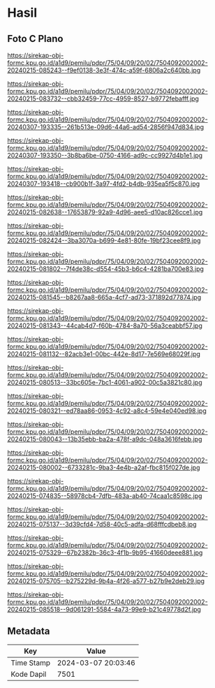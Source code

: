 # Hasil

## Foto C Plano

https://sirekap-obj-formc.kpu.go.id/a1d9/pemilu/pdpr/75/04/09/20/02/7504092002002-20240215-085243--f9ef0138-3e3f-474c-a59f-6806a2c640bb.jpg

https://sirekap-obj-formc.kpu.go.id/a1d9/pemilu/pdpr/75/04/09/20/02/7504092002002-20240215-083732--cbb32459-77cc-4959-8527-b9772febafff.jpg

https://sirekap-obj-formc.kpu.go.id/a1d9/pemilu/pdpr/75/04/09/20/02/7504092002002-20240307-193335--261b513e-09d6-44a6-ad54-2856f947d834.jpg

https://sirekap-obj-formc.kpu.go.id/a1d9/pemilu/pdpr/75/04/09/20/02/7504092002002-20240307-193350--3b8ba6be-0750-4166-ad9c-cc9927d4b1e1.jpg

https://sirekap-obj-formc.kpu.go.id/a1d9/pemilu/pdpr/75/04/09/20/02/7504092002002-20240307-193418--cb900b1f-3a97-4fd2-b4db-935ea5f5c870.jpg

https://sirekap-obj-formc.kpu.go.id/a1d9/pemilu/pdpr/75/04/09/20/02/7504092002002-20240215-082638--17653879-92a9-4d96-aee5-d10ac826cce1.jpg

https://sirekap-obj-formc.kpu.go.id/a1d9/pemilu/pdpr/75/04/09/20/02/7504092002002-20240215-082424--3ba3070a-b699-4e81-80fe-19bf23cee8f9.jpg

https://sirekap-obj-formc.kpu.go.id/a1d9/pemilu/pdpr/75/04/09/20/02/7504092002002-20240215-081802--7f4de38c-d554-45b3-b6c4-4281ba700e83.jpg

https://sirekap-obj-formc.kpu.go.id/a1d9/pemilu/pdpr/75/04/09/20/02/7504092002002-20240215-081545--b8267aa8-665a-4cf7-ad73-371892d77874.jpg

https://sirekap-obj-formc.kpu.go.id/a1d9/pemilu/pdpr/75/04/09/20/02/7504092002002-20240215-081343--44cab4d7-f60b-4784-8a70-56a3ceabbf57.jpg

https://sirekap-obj-formc.kpu.go.id/a1d9/pemilu/pdpr/75/04/09/20/02/7504092002002-20240215-081132--82acb3e1-00bc-442e-8d17-7e569e68029f.jpg

https://sirekap-obj-formc.kpu.go.id/a1d9/pemilu/pdpr/75/04/09/20/02/7504092002002-20240215-080513--33bc605e-7bc1-4061-a902-00c5a3821c80.jpg

https://sirekap-obj-formc.kpu.go.id/a1d9/pemilu/pdpr/75/04/09/20/02/7504092002002-20240215-080321--ed78aa86-0953-4c92-a8c4-59e4e040ed98.jpg

https://sirekap-obj-formc.kpu.go.id/a1d9/pemilu/pdpr/75/04/09/20/02/7504092002002-20240215-080043--13b35ebb-ba2a-478f-a9dc-048a3616febb.jpg

https://sirekap-obj-formc.kpu.go.id/a1d9/pemilu/pdpr/75/04/09/20/02/7504092002002-20240215-080002--6733281c-9ba3-4e4b-a2af-fbc815f027de.jpg

https://sirekap-obj-formc.kpu.go.id/a1d9/pemilu/pdpr/75/04/09/20/02/7504092002002-20240215-074835--58978cb4-7dfb-483a-ab40-74caa1c8598c.jpg

https://sirekap-obj-formc.kpu.go.id/a1d9/pemilu/pdpr/75/04/09/20/02/7504092002002-20240215-075137--3d39cfd4-7d58-40c5-adfa-d68fffcdbeb8.jpg

https://sirekap-obj-formc.kpu.go.id/a1d9/pemilu/pdpr/75/04/09/20/02/7504092002002-20240215-075329--67b2382b-36c3-4f1b-9b95-41660deee881.jpg

https://sirekap-obj-formc.kpu.go.id/a1d9/pemilu/pdpr/75/04/09/20/02/7504092002002-20240215-075705--b275229d-9b4a-4f26-a577-b27b9e2deb29.jpg

https://sirekap-obj-formc.kpu.go.id/a1d9/pemilu/pdpr/75/04/09/20/02/7504092002002-20240215-085518--9d061291-5584-4a73-99e9-b21c49778d2f.jpg


## Metadata

| Key        | Value               |
| ---------- | ------------------- |
| Time Stamp | 2024-03-07 20:03:46 |
| Kode Dapil | 7501                |



